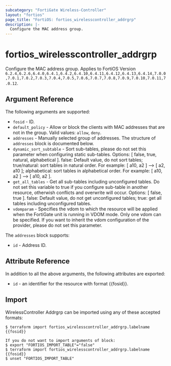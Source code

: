 ```yaml
---
subcategory: "FortiGate Wireless-Controller"
layout: "fortios"
page_title: "FortiOS: fortios_wirelesscontroller_addrgrp"
description: |-
  Configure the MAC address group.
---
```


# fortios_wirelesscontroller_addrgrp
Configure the MAC address group. Applies to FortiOS Version `6.2.4,6.2.6,6.4.0,6.4.1,6.4.2,6.4.10,6.4.11,6.4.12,6.4.13,6.4.14,7.0.0,7.0.1,7.0.2,7.0.3,7.0.4,7.0.5,7.0.6,7.0.7,7.0.8,7.0.9,7.0.10,7.0.11,7.0.12`.

## Argument Reference

The following arguments are supported:

* `fosid` - ID.
* `default_policy` - Allow or block the clients with MAC addresses that are not in the group. Valid values: `allow`, `deny`.
* `addresses` - Manually selected group of addresses. The structure of `addresses` block is documented below.
* `dynamic_sort_subtable` - Sort sub-tables, please do not set this parameter when configuring static sub-tables. Options: [ false, true, natural, alphabetical ]. false: Default value, do not sort tables; true/natural: sort tables in natural order. For example: [ a10, a2 ] --> [ a2, a10 ]; alphabetical: sort tables in alphabetical order. For example: [ a10, a2 ] --> [ a10, a2 ].
* `get_all_tables` - Get all sub-tables including unconfigured tables. Do not set this variable to true if you configure sub-table in another resource, otherwish conflicts and overwrite will occur. Options: [ false, true ]. false: Default value, do not get unconfigured tables; true: get all tables including unconfigured tables. 
* `vdomparam` - Specifies the vdom to which the resource will be applied when the FortiGate unit is running in VDOM mode. Only one vdom can be specified. If you want to inherit the vdom configuration of the provider, please do not set this parameter.

The `addresses` block supports:

* `id` - Address ID.


## Attribute Reference

In addition to all the above arguments, the following attributes are exported:
* `id` - an identifier for the resource with format {{fosid}}.

## Import

WirelessController Addrgrp can be imported using any of these accepted formats:
```
$ terraform import fortios_wirelesscontroller_addrgrp.labelname {{fosid}}

If you do not want to import arguments of block:
$ export "FORTIOS_IMPORT_TABLE"="false"
$ terraform import fortios_wirelesscontroller_addrgrp.labelname {{fosid}}
$ unset "FORTIOS_IMPORT_TABLE"
```
